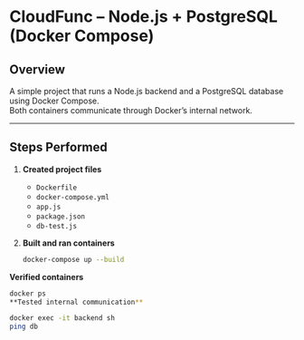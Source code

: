 # CloudFunc – Node.js + PostgreSQL (Docker Compose)

## Overview
A simple project that runs a Node.js backend and a PostgreSQL database using Docker Compose.  
Both containers communicate through Docker’s internal network.

---

## Steps Performed

1. **Created project files**
   - `Dockerfile`
   - `docker-compose.yml`
   - `app.js`
   - `package.json`
   - `db-test.js`

2. **Built and ran containers**
   ```bash
   docker-compose up --build
**Verified containers**
```bash
docker ps
**Tested internal communication**

docker exec -it backend sh
ping db
